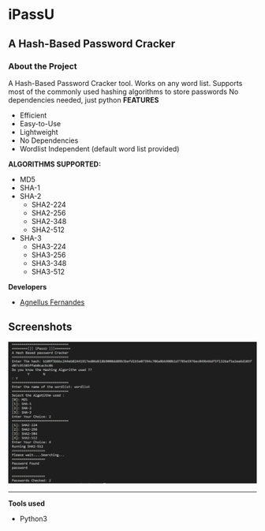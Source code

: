# iPassU
## A Hash-Based Password Cracker
### About the Project
A Hash-Based Password Cracker tool. Works on any word list.
Supports most of the commonly used hashing algorithms to store passwords
No dependencies needed, just python
**FEATURES**
 - Efficient
 - Easy-to-Use
 - Lightweight
- No Dependencies
- Wordlist Independent (default word list provided)

**ALGORITHMS SUPPORTED:**
 - MD5
 - SHA-1
 - SHA-2
	 - SHA2-224
	 - SHA2-256
	 - SHA2-348
	 - SHA2-512
- SHA-3
	- SHA3-224
	- SHA3-256
	- SHA3-348
	- SHA3-512

**Developers**
 - [Agnellus Fernandes ](https://www.linkedin.com/in/agnellus-fernandes-81232b192)
## Screenshots

![](Screenshots/Screenshot1.png)

***
**Tools used**  

 - Python3
